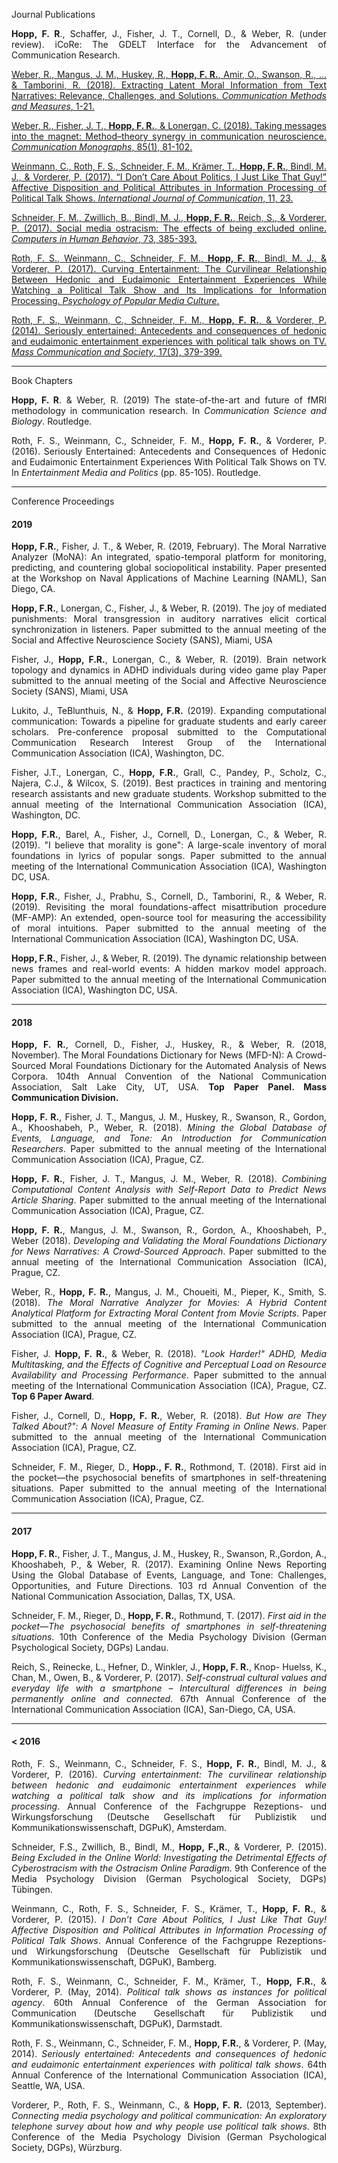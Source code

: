 <i class="fa fa-book-open" style="font-size:25px"></i>  <span class="pub_header"> Journal Publications </span>

<div style="text-align: justify" markdown="1">

**Hopp, F. R**., Schaffer, J., Fisher, J. T., Cornell, D., & Weber, R. (under review). iCoRe: The GDELT Interface for the Advancement of Communication Research.

[Weber, R., Mangus, J. M., Huskey, R., **Hopp, F. R.**, Amir, O., Swanson, R., ... & Tamborini, R. (2018). Extracting Latent Moral Information from Text Narratives: Relevance, Challenges, and Solutions. _Communication Methods and Measures_, 1-21.](https://fhopp.github.io/publications/weber2018.pdf)

[Weber, R., Fisher, J. T., **Hopp, F. R.**, & Lonergan, C. (2018). Taking messages into the magnet: Method–theory synergy in communication neuroscience. _Communication Monographs_, 85(1), 81-102.](https://fhopp.github.io/publications/weber2017.pdf)

[Weinmann, C., Roth, F. S., Schneider, F. M., Krämer, T., **Hopp, F. R.**, Bindl, M. J., & Vorderer, P. (2017). “I Don’t Care About Politics, I Just Like That Guy!” Affective Disposition and Political Attributes in Information Processing of Political Talk Shows. _International Journal of Communication_, 11, 23.](https://fhopp.github.io/publications/weinmann2017.pdf)

[Schneider, F. M., Zwillich, B., Bindl, M. J., **Hopp, F. R.**, Reich, S., & Vorderer, P. (2017). Social media ostracism: The effects of being excluded online. _Computers in Human Behavior_, 73, 385-393.](https://fhopp.github.io/publications/schneider2017.pdf)

[Roth, F. S., Weinmann, C., Schneider, F. M., **Hopp, F. R.**, Bindl, M. J., & Vorderer, P. (2017). Curving Entertainment: The Curvilinear Relationship Between Hedonic and Eudaimonic Entertainment Experiences While Watching a Political Talk Show and Its Implications for Information Processing. _Psychology of Popular Media Culture_.](https://fhopp.github.io/publications/roth2017.pdf)

[Roth, F. S., Weinmann, C., Schneider, F. M., **Hopp, F. R.**, & Vorderer, P. (2014). Seriously entertained: Antecedents and consequences of hedonic and eudaimonic entertainment experiences with political talk shows on TV. _Mass Communication and Society_, 17(3), 379-399.](https://fhopp.github.io/publications/roth2014.pdf)

</div>

---

<i class="fa fa-book" style="font-size:25px"> </i>  <span class="pub_header"> Book Chapters </span>

<div style="text-align: justify" markdown="1">

**Hopp, F. R**. & Weber, R. (2019) The state-of-the-art and future of fMRI methodology in communication research. In *Communication Science and Biology*. Routledge.


Roth, F. S., Weinmann, C., Schneider, F. M., **Hopp, F. R.**, & Vorderer, P. (2016). Seriously Entertained: Antecedents and Consequences of Hedonic and Eudaimonic Entertainment Experiences With Political Talk Shows on TV. In _Entertainment Media and Politics_ (pp. 85-105). Routledge.

</div>

---

<i class="fa fa-chalkboard-teacher" style="font-size:25px"></i>  <span class="pub_header"> Conference Proceedings </span>

<div style="text-align: justify" markdown="1">

#### 2019
**Hopp, F.R.**, Fisher, J. T., & Weber, R. (2019, February). The Moral Narrative Analyzer (MoNA): An integrated, spatio-temporal platform for monitoring, predicting, and countering global sociopolitical instability. Paper presented at the Workshop on Naval Applications of Machine Learning (NAML), San Diego, CA.

**Hopp, F.R.**, Lonergan, C., Fisher, J., & Weber, R. (2019). The joy of mediated punishments: Moral transgression in auditory narratives elicit cortical synchronization in listeners. Paper submitted to the annual meeting of the Social and Affective Neuroscience Society (SANS), Miami, USA

Fisher, J., **Hopp, F.R.**, Lonergan, C., & Weber, R. (2019). Brain network topology and dynamics in ADHD individuals during video game play Paper submitted to the annual meeting of the Social and Affective Neuroscience Society (SANS), Miami, USA

Lukito, J., TeBlunthuis, N., & **Hopp, F.R.** (2019). Expanding computational communication: Towards a pipeline for graduate students and early career scholars. Pre-conference proposal submitted to the Computational Communication Research Interest Group of the International Communication Association (ICA), Washington, DC.

Fisher, J.T., Lonergan, C., **Hopp, F.R.**, Grall, C., Pandey, P., Scholz, C., Najera, C.J., & Wilcox, S. (2019). Best practices in training and mentoring research assistants and new graduate students. Workshop submitted to the annual meeting of the International Communication Association (ICA), Washington, DC.

**Hopp, F.R.**, Barel, A., Fisher, J., Cornell, D., Lonergan, C., & Weber, R. (2019). "I believe that morality is gone": A large-scale inventory of moral foundations in lyrics of popular songs. Paper submitted to the annual meeting of the International Communication Association (ICA), Washington DC, USA.

**Hopp, F.R.**, Fisher, J., Prabhu, S., Cornell, D., Tamborini, R., & Weber, R. (2019). Revisiting the moral foundations-affect misattribution procedure (MF-AMP): An extended, open-source tool for measuring the accessibility of moral intuitions. Paper submitted to the annual meeting of the International Communication Association (ICA), Washington DC, USA.

**Hopp, F.R.**, Fisher, J., & Weber, R. (2019). The dynamic relationship between news frames and real-world events: A hidden markov model approach. Paper submitted to the annual meeting of the International Communication Association (ICA), Washington DC, USA.

---

#### 2018

**Hopp, F. R.**, Cornell, D., Fisher, J., Huskey, R., & Weber, R. (2018, November). The Moral Foundations Dictionary for News (MFD-N): A Crowd-Sourced Moral Foundations Dictionary for the Automated Analysis of News Corpora. 104th Annual Convention of the National Communication Association, Salt Lake City, UT, USA. **Top Paper Panel. Mass Communication Division.**

**Hopp, F. R.**, Fisher, J. T., Mangus, J. M., Huskey, R., Swanson, R., Gordon, A., Khooshabeh, P., Weber, R. (2018). _Mining the Global Database of Events, Language, and Tone: An Introduction for Communication Researchers_. Paper submitted to the annual meeting of the International Communication Association (ICA), Prague, CZ.

**Hopp, F. R.**, Fisher, J. T., Mangus, J. M., Weber, R. (2018). _Combining Computational Content Analysis with Self-Report Data to Predict News Article Sharing_. Paper submitted to the annual meeting of the International Communication Association (ICA), Prague, CZ. 

**Hopp, F. R.**, Mangus, J. M., Swanson, R., Gordon, A., Khooshabeh, P., Weber (2018). _Developing and Validating the Moral Foundations Dictionary for News Narratives: A Crowd-Sourced Approach_. Paper submitted to the annual meeting of the International Communication Association (ICA), Prague, CZ.

Weber, R., **Hopp, F. R.**, Mangus, J. M., Choueiti, M., Pieper, K., Smith, S. (2018). _The Moral Narrative Analyzer for Movies: A Hybrid Content Analytical Platform for Extracting Moral Content from Movie Scripts_. Paper submitted to the annual meeting of the International Communication Association (ICA), Prague, CZ.

Fisher, J. **Hopp, F. R.**, & Weber, R. (2018). _"Look Harder!" ADHD, Media Multitasking, and the Effects of Cognitive and Perceptual Load on Resource Availability and Processing Performance_. Paper submitted to the annual meeting of the International Communication Association (ICA), Prague, CZ. **Top 6 Paper Award**.

Fisher, J., Cornell, D., **Hopp, F. R.**, Weber, R. (2018). _But How are They Talked About?": A Novel Measure of Entity Framing in Online News_. Paper submitted to the annual meeting of the International Communication Association (ICA), Prague, CZ.

Schneider, F. M., Rieger, D., **Hopp., F. R.**, Rothmond, T. (2018). First aid in the pocket—the psychosocial benefits of smartphones in self-threatening situations. Paper submitted to the annual meeting of the International Communication Association (ICA), Prague, CZ.

---
#### 2017

**Hopp, F. R.**, Fisher, J. T., Mangus, J. M., Huskey, R., Swanson, R.,Gordon, A., Khooshabeh, P., & Weber, R. (2017). Examining Online News Reporting Using the Global Database of Events, Language, and Tone: Challenges, Opportunities, and Future Directions. 103 rd Annual Convention of the National Communication Association, Dallas, TX, USA. 

Schneider, F. M., Rieger, D., **Hopp, F. R.**, Rothmund, T. (2017). _First aid in the pocket—The psychosocial benefits of smartphones in self-threatening situations_. 10th Conference of the Media Psychology Division (German Psychological Society, DGPs) Landau.

Reich, S., Reinecke, L., Hefner, D., Winkler, J., **Hopp, F. R.**, Knop- Huelss, K., Chan, M., Owen, B., & Vorderer, P. (2017). _Self-construal cultural values and everyday life with a smartphone – Intercultural differences in being permanently online and connected_. 67th Annual Conference of the International Communication Association (ICA), San-Diego, CA, USA.

---
#### < 2016

Roth, F. S., Weinmann, C., Schneider, F. S., **Hopp, F. R.**, Bindl, M. J., & Vorderer, P. (2016). _Curving entertainment: The curvilinear relationship between hedonic and eudaimonic entertainment experiences while watching a political talk show and its implications for information processing_. Annual Conference of the Fachgruppe Rezeptions- und Wirkungsforschung (Deutsche Gesellschaft für Publizistik und Kommunikationswissenschaft, DGPuK), Amsterdam.

Schneider, F.S., Zwillich, B., Bindl, M., **Hopp, F.,R.**, & Vorderer, P. (2015). _Being Excluded in the Online World: Investigating the Detrimental Effects of Cyberostracism with the Ostracism Online Paradigm_. 9th Conference of the Media Psychology Division (German Psychological Society, DGPs) Tübingen.

Weinmann, C., Roth, F. S., Schneider, F. S., Krämer, T., **Hopp, F. R.**, & Vorderer, P. (2015). _I Don’t Care About Politics, I Just Like That Guy! Affective Disposition and Political Attributes in Information Processing of Political Talk Shows_. Annual Conference of the Fachgruppe Rezeptions- und Wirkungsforschung (Deutsche Gesellschaft für Publizistik und Kommunikationswissenschaft, DGPuK), Bamberg.

Roth, F. S., Weinmann, C., Schneider, F. M., Krämer, T., **Hopp, F.R.**, & Vorderer, P. (May, 2014). _Political talk shows as instances for political agency_. 60th Annual Conference of the German Association for Communication (Deutsche Gesellschaft für Publizistik und Kommunikationswissenschaft, DGPuK), Darmstadt.

Roth, F. S., Weinmann, C., Schneider, F. M., **Hopp, F.R.**, & Vorderer, P. (May, 2014). _Seriously entertained: Antecedents and consequences of hedonic and eudaimonic entertainment experiences with political talk shows_. 64th Annual Conference of the International Communication Association (ICA), Seattle, WA, USA.

Vorderer, P., Roth, F. S., Weinmann, C., & **Hopp, F. R.** (2013, September). _Connecting media psychology and political communication: An exploratory telephone survey about how and why people use political talk shows_. 8th Conference of the Media Psychology Division (German Psychological Society, DGPs), Würzburg.

</div>
